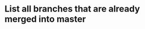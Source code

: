 List all branches that are already merged into master
=====================================================

